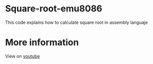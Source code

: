 # Square-root-emu8086
This code explains how to calculate square root in assembly languaje
# More information
View on [youtube](https://www.youtube.com/watch?v=XqLJlfrxNcU&lc=z23ehlzbrny2sxn0zacdp431mnmdystww3q54ovcgxhw03c010c.1581648959563333)
